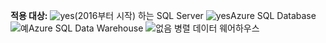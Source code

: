 <Token>**적용 대상:** ![yes](media/yes.png)(2016부터 시작) 하는 SQL Server ![yes](media/yes.png)Azure SQL Database ![예](media/yes.png)Azure SQL Data Warehouse ![없음](media/no.png) 병렬 데이터 웨어하우스 </Token>

